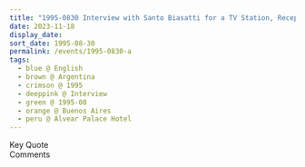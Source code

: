 ```yaml
---
title: "1995-0830 Interview with Santo Biasatti for a TV Station, Reception Hall, Presidential Suite, Alvear Palace Hotel, Av. Alvear 1891, Buenos Aires, Argentina"
date: 2023-11-18
display_date: 
sort_date: 1995-08-30
permalink: /events/1995-0830-a
tags:
  - blue @ English
  - brown @ Argentina
  - crimson @ 1995
  - deeppink @ Interview
  - green @ 1995-08
  - orange @ Buenos Aires
  - peru @ Alvear Palace Hotel
---
```


<wave-list>
  <list-title color="green" width="75">Key Quote</list-title>
  <list-item color="BlanchedAlmond"  width="200"></list-item>
  <list-item color="Lavender"></list-item>
  <list-item color="BlanchedAlmond"></list-item>
</wave-list>

<br>

<wave-list>
  <list-title color="green" width="75">Comments</list-title>
  <list-item color="BlanchedAlmond"  width="200"></list-item>
  <list-item color="Lavender"></list-item>
  <list-item color="BlanchedAlmond"></list-item>
</wave-list>